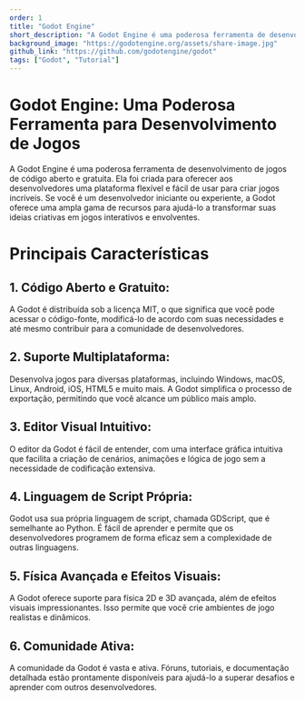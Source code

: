 ```yaml
---
order: 1
title: "Godot Engine"
short_description: "A Godot Engine é uma poderosa ferramenta de desenvolvimento de jogos de código aberto e gratuita."
background_image: "https://godotengine.org/assets/share-image.jpg"
github_link: "https://github.com/godotengine/godot"
tags: ["Godot", "Tutorial"]
---
```


# Godot Engine: Uma Poderosa Ferramenta para Desenvolvimento de Jogos
A Godot Engine é uma poderosa ferramenta de desenvolvimento de jogos de código aberto e gratuita. Ela foi criada para oferecer aos desenvolvedores uma plataforma flexível e fácil de usar para criar jogos incríveis. Se você é um desenvolvedor iniciante ou experiente, a Godot oferece uma ampla gama de recursos para ajudá-lo a transformar suas ideias criativas em jogos interativos e envolventes.

# Principais Características
## 1. Código Aberto e Gratuito:
A Godot é distribuída sob a licença MIT, o que significa que você pode acessar o código-fonte, modificá-lo de acordo com suas necessidades e até mesmo contribuir para a comunidade de desenvolvedores.

## 2. Suporte Multiplataforma:
Desenvolva jogos para diversas plataformas, incluindo Windows, macOS, Linux, Android, iOS, HTML5 e muito mais. A Godot simplifica o processo de exportação, permitindo que você alcance um público mais amplo.

## 3. Editor Visual Intuitivo:
O editor da Godot é fácil de entender, com uma interface gráfica intuitiva que facilita a criação de cenários, animações e lógica de jogo sem a necessidade de codificação extensiva.

## 4. Linguagem de Script Própria:
Godot usa sua própria linguagem de script, chamada GDScript, que é semelhante ao Python. É fácil de aprender e permite que os desenvolvedores programem de forma eficaz sem a complexidade de outras linguagens.

## 5. Física Avançada e Efeitos Visuais:
A Godot oferece suporte para física 2D e 3D avançada, além de efeitos visuais impressionantes. Isso permite que você crie ambientes de jogo realistas e dinâmicos.

## 6. Comunidade Ativa:
A comunidade da Godot é vasta e ativa. Fóruns, tutoriais, e documentação detalhada estão prontamente disponíveis para ajudá-lo a superar desafios e aprender com outros desenvolvedores.

